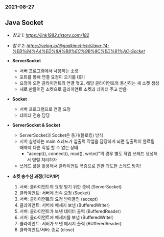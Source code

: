 ### 2021-08-27

## Java Socket
- *참고 1: https://jink1982.tistory.com/182*
- *참고 2: https://velog.io/@godkimchichi/Java-14-%EB%84%A4%ED%8A%B8%EC%9B%8C%ED%81%AC-Socket*
- **ServerSocket**
    - 서버 프로그램에서 사용하는 소켓
    - 포트를 통해 연결 요청이 오기를 대기
    - 요청이 오면 클라이언트와 연결 맺고, 해당 클라이언트와 통신하는 새 소켓 생성
    - 새로 만들어진 소켓으로 클라이언트 소켓과 데이터 주고 받음

- **Socket**
    - 서버 프로그램으로 연결 요청
    - 데이터 전송 담당

- **ServerSocket & Socket**
    - ServerSocket과 Socket은 동기(블로킹) 방식
    - 서버 실행하는 main 스레드가 입출력 작업을 담당하게 되면 입출력이 완료될 때까지 다른 작업 할 수 없는 상태
        - "accept(), connect(), read(), write()"의 경우 별도 작업 쓰레드 생성해서 병렬 처리하자
    - 쓰레드 풀을 활용해서 클라이언트 폭증으로 인한 과도한 스레드 방지!

- **소켓 송수신 과정(TCP/IP)**
    1. 서버: 클라이언트의 요청 받기 위한 준비 (ServerSocket)
    2. 클라이언트: 서버에 접속 요청 (Socket)
    3. 서버: 클라이언트의 요청 받아들임 (accept)
    4. 클라이언트: 서버에 메세지 보냄 (BufferedWriter)
    5. 서버: 클라이언트가 보낸 데이터 출력 (BufferedReader)
    6. 서버: 클라이언트에 메세지를 보냄 (BufferedWriter)
    7. 클라이언트: 서버가 보낸 메시지 출력 (BUfferedReader)
    8. 클라이언트/서버: 종료 (close)
